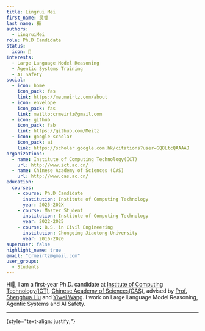 ```yaml
---
title: Lingrui Mei
first_name: 灵睿
last_name: 梅
authors:
  - LingruiMei
role: Ph.D Candidate
status:
  icon: 🔬
interests:
  - Large Language Model Reasoning
  - Agentic Systems Training
  - AI Safety
social:
  - icon: home
    icon_pack: fas
    link: https://me.meirtz.com/about
  - icon: envelope
    icon_pack: fas
    link: mailto:crmeirtz@gmail.com
  - icon: github
    icon_pack: fab
    link: https://github.com/Meitz
  - icon: google-scholar
    icon_pack: ai
    link: https://scholar.google.com.hk/citations?user=GQ8LtcQAAAAJ
organizations:
  - name: Institute of Computing Technology(ICT)
    url: http://www.ict.ac.cn/
  - name: Chinese Academy of Sciences (CAS)
    url: http://www.cas.ac.cn/
education:
  courses:
    - course: Ph.D Candidate
      institution: Institute of Computing Technology
      year: 2025-202X
    - course: Master Student
      institution: Institute of Computing Technology
      year: 2022-2025
    - course: B.S. in Civil Engineering
      institution: Chongqing Jiaotong University
      year: 2016-2020
superuser: false
highlight_name: true
email: "crmeirtz@gmail.com"
user_groups:
  - Students
---
```

Hi👋, I am a first-year Ph.D. candidate at [Institute of Computing Technology(ICT)](http://www.ict.ac.cn/), [Chinese Academy of Sciences(CAS)](http://www.cas.ac.cn/), advised by [Prof. Shenghua Liu](https://shenghua-liu.github.io/) and [Yiwei Wang](https://wangywust.github.io/). I work on Large Language Model Reasoning, Agentic Systems and AI Safety.

***

{style="text-align: justify;"}